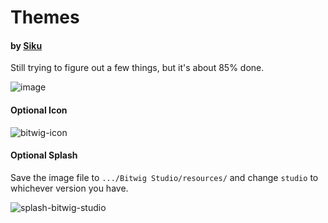 # Themes
#### by [Siku](https://siku.studio)
Still trying to figure out a few things, but it's about 85% done.

![image](https://github.com/user-attachments/assets/9936b9d3-06ab-4f6e-a530-e3fb92070a5e)

#### Optional Icon
![bitwig-icon](bitwig.ico)

#### Optional Splash
Save the image file to `.../Bitwig Studio/resources/` and change `studio` to whichever version you have.

![splash-bitwig-studio](https://github.com/user-attachments/assets/e7067d3a-3ba2-4a46-b5d3-108132ade5ed)
